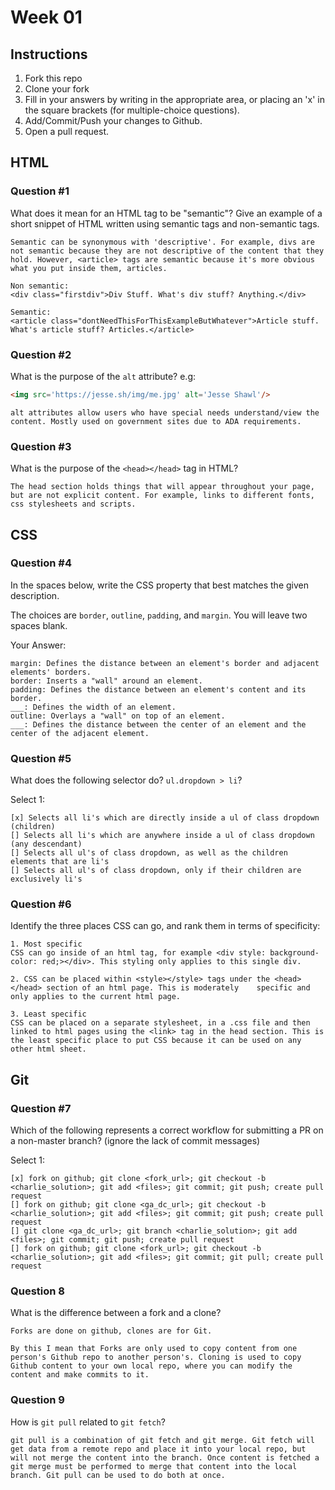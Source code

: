# Week 01

## Instructions

1. Fork this repo
2. Clone your fork
3. Fill in your answers by writing in the appropriate area, or placing an 'x' in
the square brackets (for multiple-choice questions).
4. Add/Commit/Push your changes to Github.
5. Open a pull request.

## HTML

### Question #1

What does it mean for an HTML tag to be "semantic"? Give an example of a short snippet of HTML written using semantic tags and non-semantic tags.

```text
Semantic can be synonymous with 'descriptive'. For example, divs are not semantic because they are not descriptive of the content that they hold. However, <article> tags are semantic because it's more obvious what you put inside them, articles.

Non semantic:
<div class="firstdiv">Div Stuff. What's div stuff? Anything.</div>

Semantic:
<article class="dontNeedThisForThisExampleButWhatever">Article stuff. What's article stuff? Articles.</article>
```

### Question #2

What is the purpose of the `alt` attribute? e.g:

```html
<img src='https://jesse.sh/img/me.jpg' alt='Jesse Shawl'/>
```

```text
alt attributes allow users who have special needs understand/view the content. Mostly used on government sites due to ADA requirements.
```

### Question #3

What is the purpose of the `<head></head>` tag in HTML?

```text
The head section holds things that will appear throughout your page, but are not explicit content. For example, links to different fonts, css stylesheets and scripts.
```

## CSS

### Question #4

In the spaces below, write the CSS property that best matches the given description.

The choices are `border`, `outline`, `padding`, and `margin`. You will leave two spaces blank.

Your Answer:

```text
margin: Defines the distance between an element's border and adjacent elements' borders.
border: Inserts a "wall" around an element.
padding: Defines the distance between an element's content and its border.
___: Defines the width of an element.
outline: Overlays a "wall" on top of an element.
___: Defines the distance between the center of an element and the center of the adjacent element.
```

### Question #5

What does the following selector do?  `ul.dropdown > li`?

Select 1:
```
[x] Selects all li's which are directly inside a ul of class dropdown (children)
[] Selects all li's which are anywhere inside a ul of class dropdown (any descendant)
[] Selects all ul's of class dropdown, as well as the children elements that are li's
[] Selects all ul's of class dropdown, only if their children are exclusively li's
```

### Question #6

Identify the three places CSS can go, and rank them in terms of specificity:

```text
1. Most specific
CSS can go inside of an html tag, for example <div style: background-color: red;></div>. This styling only applies to this single div.

2. CSS can be placed within <style></style> tags under the <head></head> section of an html page. This is moderately    specific and only applies to the current html page.

3. Least specific
CSS can be placed on a separate stylesheet, in a .css file and then linked to html pages using the <link> tag in the head section. This is the least specific place to put CSS because it can be used on any other html sheet.
```

## Git

### Question #7

Which of the following represents a correct workflow for submitting a PR on a non-master branch?
(ignore the lack of commit messages)

Select 1:
```
[x] fork on github; git clone <fork_url>; git checkout -b <charlie_solution>; git add <files>; git commit; git push; create pull request
[] fork on github; git clone <ga_dc_url>; git checkout -b <charlie_solution>; git add <files>; git commit; git push; create pull request
[] git clone <ga_dc_url>; git branch <charlie_solution>; git add <files>; git commit; git push; create pull request
[] fork on github; git clone <fork_url>; git checkout -b <charlie_solution>; git add <files>; git commit; git pull; create pull request
```

### Question 8

What is the difference between a fork and a clone?

```text
Forks are done on github, clones are for Git.

By this I mean that Forks are only used to copy content from one person's Github repo to another person's. Cloning is used to copy Github content to your own local repo, where you can modify the content and make commits to it.
```

### Question 9

How is `git pull` related to `git fetch`?

```text
git pull is a combination of git fetch and git merge. Git fetch will get data from a remote repo and place it into your local repo, but will not merge the content into the branch. Once content is fetched a git merge must be performed to merge that content into the local branch. Git pull can be used to do both at once.
```
